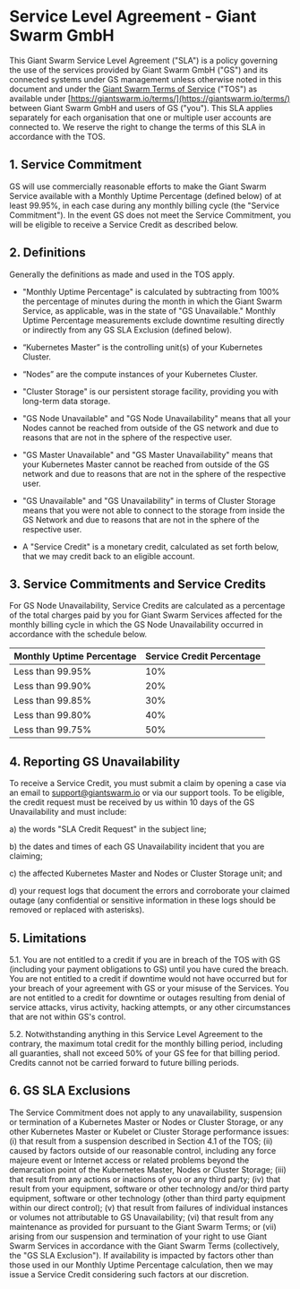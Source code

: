 # Service Level Agreement - Giant Swarm GmbH

This Giant Swarm Service Level Agreement ("SLA") is a policy governing the use of the services provided by Giant Swarm GmbH ("GS") and its connected systems under GS management unless otherwise noted in this document and under the [Giant Swarm Terms of Service](https://giantswarm.io/terms/) ("TOS") as available under [https://giantswarm.io/terms/](https://giantswarm.io/terms/) between Giant Swarm GmbH and users of GS ("you"). This SLA applies separately for each organisation that one or multiple user accounts are connected to. We reserve the right to change the terms of this SLA in accordance with the TOS.

## 1. Service Commitment

GS will use commercially reasonable efforts to make the Giant Swarm Service available with a Monthly Uptime Percentage (defined below) of at least 99.95%, in each case during any monthly billing cycle (the "Service Commitment"). In the event GS does not meet the Service Commitment, you will be eligible to receive a Service Credit as described below.

## 2. Definitions

Generally the definitions as made and used in the TOS apply.

- "Monthly Uptime Percentage" is calculated by subtracting from 100% the percentage of minutes during the month in which the Giant Swarm Service, as applicable, was in the state of "GS Unavailable." Monthly Uptime Percentage measurements exclude downtime resulting directly or indirectly from any GS SLA Exclusion (defined below).

- “Kubernetes Master” is the controlling unit(s) of your Kubernetes Cluster.

- “Nodes” are the compute instances of your Kubernetes Cluster.

- "Cluster Storage" is our persistent storage facility, providing you with long-term data storage.

- "GS Node Unavailable" and "GS Node Unavailability" means that all your Nodes cannot be reached from outside of the GS network and due to reasons that are not in the sphere of the respective user.

- "GS Master Unavailable" and "GS Master Unavailability" means that your Kubernetes Master cannot be reached from outside of the GS network and due to reasons that are not in the sphere of the respective user.

- "GS Unavailable" and "GS Unavailability" in terms of Cluster Storage means that you were not able to connect to the storage from inside the GS Network and due to reasons that are not in the sphere of the respective user.

- A "Service Credit" is a monetary credit, calculated as set forth below, that we may credit back to an eligible account.

## 3. Service Commitments and Service Credits


For GS Node Unavailability, Service Credits are calculated as a percentage of the total charges paid by you for Giant Swarm Services affected for the monthly billing cycle in which the GS Node Unavailability occurred in accordance with the schedule below.

| Monthly Uptime Percentage  | Service Credit Percentage |
|----------------------------|---------------------------|
| Less than 99.95%           | 10%                       |
| Less than 99.90%           | 20%                       |
| Less than 99.85%           | 30%                       |
| Less than 99.80%           | 40%                       |
| Less than 99.75%           | 50%                       |


## 4. Reporting GS Unavailability

To receive a Service Credit, you must submit a claim by opening a case via an email to support@giantswarm.io or via our support tools. To be eligible, the credit request must be received by us within 10 days of the GS Unavailability and must include:

a) the words "SLA Credit Request" in the subject line;

b) the dates and times of each GS Unavailability incident that you are claiming;

c) the affected Kubernetes Master and Nodes or Cluster Storage unit; and

d) your request logs that document the errors and corroborate your claimed outage (any confidential or sensitive information in these logs should be removed or replaced with asterisks).

## 5. Limitations

5.1. You are not entitled to a credit if you are in breach of the TOS with GS (including your payment obligations to GS) until you have cured the breach. You are not entitled to a credit if downtime would not have occurred but for your breach of your agreement with GS or your misuse of the Services. You are not entitled to a credit for downtime or outages resulting from denial of service attacks, virus activity, hacking attempts, or any other circumstances that are not within GS's control.

5.2. Notwithstanding anything in this Service Level Agreement to the contrary, the maximum total credit for the monthly billing period, including all guaranties, shall not exceed 50% of your GS fee for that billing period. Credits cannot not be carried forward to future billing periods.

## 6. GS SLA Exclusions

The Service Commitment does not apply to any unavailability, suspension or termination of a Kubernetes Master or Nodes or Cluster Storage, or any other Kubernetes Master or Kubelet or Cluster Storage performance issues: (i) that result from a suspension described in Section 4.1 of the TOS; (ii) caused by factors outside of our reasonable control, including any force majeure event or Internet access or related problems beyond the demarcation point of the Kubernetes Master, Nodes or Cluster Storage; (iii) that result from any actions or inactions of you or any third party; (iv) that result from your equipment, software or other technology and/or third party equipment, software or other technology (other than third party equipment within our direct control); (v) that result from failures of individual instances or volumes not attributable to GS Unavailability; (vi) that result from any maintenance as provided for pursuant to the Giant Swarm Terms; or (vii) arising from our suspension and termination of your right to use Giant Swarm Services in accordance with the Giant Swarm Terms (collectively, the "GS SLA Exclusion"). If availability is impacted by factors other than those used in our Monthly Uptime Percentage calculation, then we may issue a Service Credit considering such factors at our discretion.
